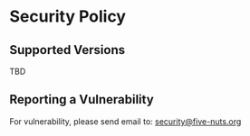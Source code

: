 # Security Policy

## Supported Versions

TBD

## Reporting a Vulnerability

For vulnerability, please send email to: security@five-nuts.org
